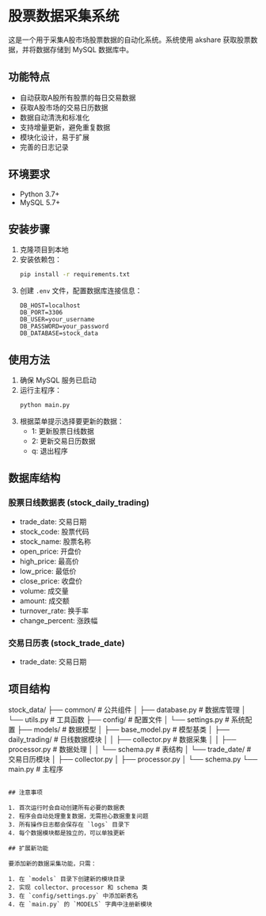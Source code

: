 # 股票数据采集系统

这是一个用于采集A股市场股票数据的自动化系统。系统使用 akshare 获取股票数据，并将数据存储到 MySQL 数据库中。

## 功能特点

- 自动获取A股所有股票的每日交易数据
- 获取A股市场的交易日历数据
- 数据自动清洗和标准化
- 支持增量更新，避免重复数据
- 模块化设计，易于扩展
- 完善的日志记录

## 环境要求

- Python 3.7+
- MySQL 5.7+

## 安装步骤

1. 克隆项目到本地
2. 安装依赖包：
   ```bash
   pip install -r requirements.txt
   ```
3. 创建 `.env` 文件，配置数据库连接信息：
   ```
   DB_HOST=localhost
   DB_PORT=3306
   DB_USER=your_username
   DB_PASSWORD=your_password
   DB_DATABASE=stock_data
   ```

## 使用方法

1. 确保 MySQL 服务已启动
2. 运行主程序：
   ```bash
   python main.py
   ```
3. 根据菜单提示选择要更新的数据：
   - 1: 更新股票日线数据
   - 2: 更新交易日历数据
   - q: 退出程序

## 数据库结构

### 股票日线数据表 (stock_daily_trading)

- trade_date: 交易日期
- stock_code: 股票代码
- stock_name: 股票名称
- open_price: 开盘价
- high_price: 最高价
- low_price: 最低价
- close_price: 收盘价
- volume: 成交量
- amount: 成交额
- turnover_rate: 换手率
- change_percent: 涨跌幅

### 交易日历表 (stock_trade_date)

- trade_date: 交易日期

## 项目结构

stock_data/
├── common/                 # 公共组件
│   ├── database.py        # 数据库管理
│   └── utils.py           # 工具函数
├── config/                # 配置文件
│   └── settings.py        # 系统配置
├── models/                # 数据模型
│   ├── base_model.py     # 模型基类
│   ├── daily_trading/    # 日线数据模块
│   │   ├── collector.py  # 数据采集
│   │   ├── processor.py  # 数据处理
│   │   └── schema.py     # 表结构
│   └── trade_date/       # 交易日历模块
│       ├── collector.py
│       ├── processor.py
│       └── schema.py
└── main.py               # 主程序
```

## 注意事项

1. 首次运行时会自动创建所有必要的数据表
2. 程序会自动处理重复数据，无需担心数据重复问题
3. 所有操作日志都会保存在 `logs` 目录下
4. 每个数据模块都是独立的，可以单独更新

## 扩展新功能

要添加新的数据采集功能，只需：

1. 在 `models` 目录下创建新的模块目录
2. 实现 collector、processor 和 schema 类
3. 在 `config/settings.py` 中添加新表名
4. 在 `main.py` 的 `MODELS` 字典中注册新模块